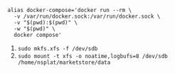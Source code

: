 
```
alias docker-compose='docker run --rm \
  -v /var/run/docker.sock:/var/run/docker.sock \
  -v "$(pwd):$(pwd)" \
  -w "$(pwd)" \
  docker compose'
```

 1. ```sudo mkfs.xfs -f /dev/sdb```
 2. ```sudo mount -t xfs -o noatime,logbufs=8 /dev/sdb /home/nsplat/marketstore/data```